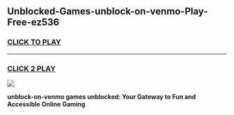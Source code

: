 
## Unblocked-Games-unblock-on-venmo-Play-Free-ez536
<h3>
<a href="https://premium76.site?title=unblock-on-venmo&ref=23A">CLICK TO PLAY</a></h3>
<hr>

<h3>
<a href="https://premium76.site?title=unblock-on-venmo&ref=23A">CLICK 2 PLAY</a>
  
</h3>

<a href="https://premium76.site?title=unblock-on-venmo&ref=23A"><img src="https://clearcache.store/games.png"></a>


**unblock-on-venmo games unblocked: Your Gateway to Fun and Accessible Online Gaming**
